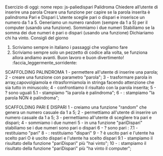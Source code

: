Esercizio di oggi:
nome repo: js-paliedispari
Palidroma
Chiedere all’utente di inserire una parola
Creare una funzione per capire se la parola inserita è palindroma
Pari e Dispari
L’utente sceglie pari o dispari e inserisce un numero da 1 a 5.
Generiamo un numero random (sempre da 1 a 5) per il computer (usando una funzione).
Sommiamo i due numeri
Stabiliamo se la somma dei due numeri è pari o dispari (usando una funzione)
Dichiariamo chi ha vinto.
Consigli del giorno
1. Scriviamo sempre in italiano i passaggi che vogliamo fare
2. Scriviamo sempre solo un pezzetto di codice alla volta, se funziona allora andiamo avanti.
Buon lavoro e buon divertimento! :faccia_leggermente_sorridente:

SCAFFOLDING PALINDROMA
1 - permettere all'utente di inserire una parola;
2 - creare una funzione con parametro "parola";
    3 - trasformare parola in array,capovolgiamola e ritrasformiamola in stringa facendo attenzione che sia tutto in minuscolo;
    4 - confrontiamo il risultato con la parola inserita;
    5 - ? sono uguali
        5.1 - stampiamo "la parola è palindroma";
    6 - :  stampiamo "la parola NON è palindroma";

SCAFFOLDING PARI E DISPARI
1 - creiamo una funzione "random" che genera un numero casuale da 1 a 5;
2 - permettiamo all'utente di inserire un numero casuale da 1 a 5;
3 - permettiamo all'utente di scegliere tra pari e dispari;
4 - sommiamo i due numeri
5 - in una funzione "pariDispari" stabiliamo se i due numeri sono pari o dispari
    6 - ? sono pari :
        7.1 -  restituiamo "pari"
    8 - : restituiamo "dispari"
9 - ? è uscito pari e l'utente ha scelto pari O è uscito dispari e l'utente ha scelto dispari
    9.1 - stampiamo il risultato della  funzione  "pariDispari" più "hai vinto";
10 - :  stampiamo il risultato della  funzione  "pariDispari" più "ha vinto il computer";

